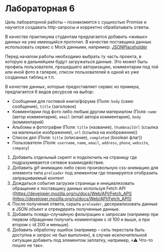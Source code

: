 # Лабораторная 6

Цель лабораторной работы – познакомится с сущностью Promise и научится создавать http-запросы и корректно обрабатывать ответы.

В качестве практикума студентам предлагается добавить «живых» данных на уже имеющийся прототип. В качестве поставщика данных использовать сервис с Mock данными, например: [JSONPlaceholder](https://jsonplaceholder.typicode.com)


Перед началом работы необходимо выбрать ту часть проекта, в которую в дальнейшем будут загружаться данные. Это может быть профиль пользователя, прошедшего авторизацию, комментарии под той или иной фото в галерее, список пользователей в одной из уже созданных таблиц и т.п.

В качестве данных, которые предоставляет сервис из примера, предлагается 6 видов ресурсов на выбор:
- Сообщения для гостевой книги/форума (Поля: `body` (само сообщение), `title` (заголовок)
- Комментарии под фото либо любым другим материалом (Поля: `name` (автор комментария), `email` (email автора комментария), `body` (комментарий)
- Альбомы и фотографии (Поля: `title` (название), `thumbnailUrl` (ссылка на маленькое изображение), `url` (ссылка на изображение))
- Список дел (Поля: `title` (описание), `completed` (boolean флаг))
- Пользователи (Поля: `username`, `name`, `email`, `address`, `phone`, `website`, `company`)

1. Добавить отдельный скрипт и подключить на страницу где подразумевается сетевое взаимодействие.
2. Добавить gif-анимацию либо свою произвольную css-анимацию для элемента типа `preloader` под элементом где планируется отобразить запрашиваемый контент 
3. Дождаться события загрузки страницы и инициализовать обращение к поставщику данных используя Fetch API ([https://developer.mozilla.org/ru/docs/Web/API/Fetch_API](https://developer.mozilla.org/ru/docs/Web/API/Fetch_API))
4. После получения ответа, скрыть `preloader`, десериализовать данные в JSON объект и отрендерить полученные данные.
5. Добавить псевдо-случайную фильтрацию к запросам (например при первом обращении получать комментарии с id 100 и выше, а при втором c id 200 и меньше).
6. Добавить обработку ошибок (например – сеть перестала быть доступна и запрос не был выполнен), в случае исключительной ситуации добавить под элементом заплатку, например, «⚠ Что-то пошло не так».
